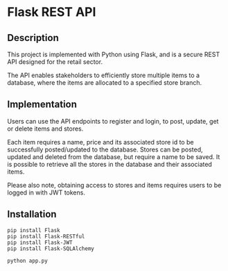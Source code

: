 # Flask REST API

## Description
This project is implemented with Python using Flask, and is a secure REST API designed for the retail sector.

The API enables stakeholders to efficiently store multiple items to a database, where the items are allocated to a specified store branch.

## Implementation
Users can use the API endpoints to register and login, to post, update, get or delete items and stores.

Each item requires a name, price and its associated store id to be successfully posted/updated to the database.
Stores can be posted, updated and deleted from the database, but require a name to be saved. It is possible to retrieve all the stores in the database and their associated items.

Please also note, obtaining access to stores and items requires users to be logged in with JWT tokens.



## Installation

```
pip install Flask
pip install Flask-RESTful
pip install Flask-JWT
pip install Flask-SQLAlchemy

python app.py
```
